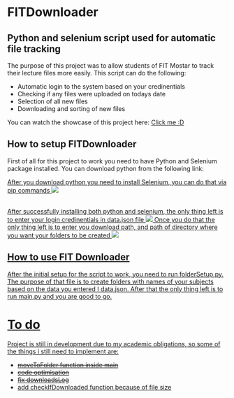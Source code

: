 # FITDownloader

## Python and selenium script used for automatic file tracking


The purpose of this project was to allow students of FIT Mostar to track their lecture files more easily. This script can do the following:

* Automatic login to the system based on your credinentials
* Checking if any files were uploaded on todays date
* Selection of all new files
* Downloading and sorting of new files

You can watch the showcase of this project here: <a href='https://youtu.be/duaW2D-OKh0'>Click me :D</a>
  

## How to setup FITDownloader
First of all for this project to work you need to have Python and Selenium package installed.
You can download python from the following link:
<a href='https://www.python.org/downloads/'>

After you download python you need to install Selenium, you can do that via pip commands
<img src='https://www.swtestacademy.com/wp-content/uploads/2017/04/python-selenium-4.png'>

<br/>  
After successfully installing both python and selenium, the only thing left is to enter your login credinentials in data.json file
<img src='https://i.imgur.com/63WEzwP.png'>
Once you do that the only thing left is to enter you download path, and path of directory where you want your folders to be created
<img src='https://i.imgur.com/WvOpSIU.png'>

## How to use FIT Downloader
After the initial setup for the script to work, you need to run folderSetup.py. The purpose of that file is to create
folders with names of your subjects based on the data you entered I data.json.
After that the only thing left is to run main.py and you are good to go.

# To do
Project is still in development due to my academic obligations, so some of the things i still need to implement are:
  * <strike>moveToFolder function inside main</strike>
  * <strike>code optimisation</strike>
  * <strike>fix downloadsLog</strike>
  * add checkIfDownloaded function because of file size
